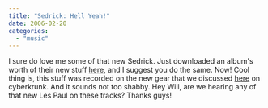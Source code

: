 ```yaml
---
title: "Sedrick: Hell Yeah!"
date: 2006-02-20
categories: 
  - "music"
---
```


I sure do love me some of that new Sedrick. Just downloaded an album's worth of their new stuff [here](http://www.sedrick.org/sounds.html), and I suggest you do the same. Now! Cool thing is, this stuff was recorded on the new gear that we discussed [here](http://blog.cyberkrunk.com:8081/article.pl?sid=05/04/06/1235240&mode=flat) on cyberkrunk. And it sounds not too shabby. Hey Will, are we hearing any of that new Les Paul on these tracks? Thanks guys!

